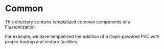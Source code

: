 # Common

This directory contains templatized common components of a Fluxtomization.

For example, we have templatized the addition of a Ceph-powered PVC with proper backup and restore facilities.
